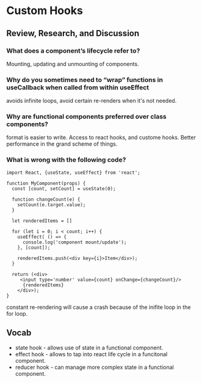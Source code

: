 # Custom Hooks

## Review, Research, and Discussion

### What does a component’s lifecycle refer to?

Mounting, updating and unmounting of components.

### Why do you sometimes need to “wrap” functions in useCallback when called from within useEffect

avoids infinite loops, avoid certain re-renders when it's not needed.

### Why are functional components preferred over class components?

format is easier to write. Access to react hooks, and custome hooks. Better performance in the grand scheme of things.

### What is wrong with the following code?

```
import React, {useState, useEffect} from 'react';

function MyComponent(props) {
  const [count, setCount] = useState(0);

  function changeCount(e) {
    setCount(e.target.value);
  }

  let renderedItems = []

  for (let i = 0; i < count; i++) {
    useEffect( () => {
      console.log('component mount/update');
    }, [count]);

    renderedItems.push(<div key={i}>Item</div>);
  }

  return (<div>
     <input type='number' value={count} onChange={changeCount}/>
      {renderedItems}
    </div>);
}
```

constant re-rendering will cause a crash because of the inifite loop in the for loop.

## Vocab

- state hook - allows use of state in a functional component.
- effect hook - allows to tap into react life cycle in a funcitonal component.
- reducer hook - can manage more complex state in a functional component.

